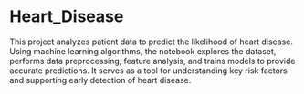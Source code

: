 # Heart_Disease

This project analyzes patient data to predict the likelihood of heart disease. Using machine learning algorithms, the notebook explores the dataset, performs data preprocessing, feature analysis, and trains models to provide accurate predictions. It serves as a tool for understanding key risk factors and supporting early detection of heart disease.

